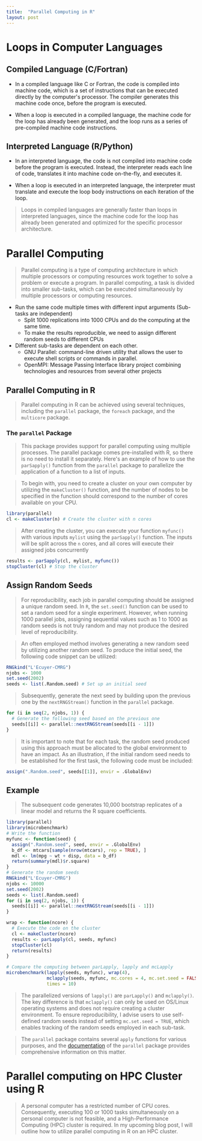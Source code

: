 ```yaml
---
title:  "Parallel Computing in R"
layout: post
---
```


# Loops in Computer Languages


## Compiled Language (C/Fortran)


* In a compiled language like C or Fortran, the code is compiled into machine code,
which is a set of instructions that can be executed directly by the
computer's processor. The compiler generates this machine code once,
before the program is executed.


* When a loop is executed in a compiled language,
the machine code for the loop has already been generated, and the loop runs
as a series of pre-compiled machine code instructions.


## Interpreted Language (R/Python)


* In an interpreted language, the code is not compiled into machine code
before the program is executed. Instead, the interpreter reads each line of code,
translates it into machine code on-the-fly, and executes it.


* When a loop is executed in an interpreted language, the interpreter must
translate and execute the loop body instructions on each iteration of the loop.


> Loops in compiled languages are generally faster than loops in interpreted
languages, since the machine code for the loop has already been generated and
optimized for the specific processor architecture.


# Parallel Computing


> Parallel computing is a type of computing architecture in which multiple
 processors or computing resources work together to solve a problem or
 execute a program. In parallel computing, a task is divided into smaller
 sub-tasks, which can be executed simultaneously by multiple processors or
 computing resources.


* Run the same code multiple times with different input arguments (Sub-tasks are independent)
    * Split 1000 replications into 1000 CPUs and do the computing at the same time.
    * To make the results reproducible, we need to assign
      different random seeds to different CPUs
* Different sub-tasks are dependent on each other.
    * GNU Parallel: command-line driven utility that allows the user to
    execute shell scripts or commands in parallel.
    * OpenMPI: Message Passing Interface library project combining
    technologies and resources from several other projects


## Parallel Computing in R


> Parallel computing in R can be achieved using several techniques, including
the `parallel` package, the `foreach` package, and  the `multicore` package.


### The `parallel` Package


> This package provides support for parallel computing using multiple
processes. The parallel package comes pre-installed with R, so there is no need
to install it separately. Here's an example of how to use the `parSapply()`
function from the `parallel` package to parallelize the application of a
function to a list of inputs.


> To begin with, you need to create a cluster on your own computer by
utilizing the `makeCluster()` function, and the number of nodes to be specified
in the function should correspond to the number of cores available on your CPU.


```R
library(parallel)
cl <- makeCluster(n) # Create the cluster with n cores
```

> After creating the cluster, you can execute your function
`myfunc()` with various inputs `mylist` using the `parSapply()` function.
The inputs will be split across the `n` cores, and all cores will execute
their assigned jobs concurrently


```R
results <- parSapply(cl, mylist, myfunc())
stopCluster(cl) # Stop the cluster
```

## Assign Random Seeds


> For reproducibility, each job in parallel computing should be assigned a
unique random seed. In `R`, the `set.seed()` function can be used to set a
random seed for a single experiment. However, when running 1000 parallel jobs,
assigning sequential values such as 1 to 1000 as random seeds is not truly
random and may not produce the desired level of reproducibility.


> An often employed method involves generating a new random seed by utilizing
another random seed. To produce the initial seed, the following code snippet
can be utilized:


```R
RNGkind("L'Ecuyer-CMRG")
njobs <- 1000
set.seed(2002)
seeds <- list(.Random.seed) # Set up an initial seed
```


> Subsequently, generate the next seed by building upon the previous one by the
`nextRNGStream()` function in the `parallel` package.


```R
for (i in seq(2, njobs, 1)) {
  # Generate the following seed based on the previous one
  seeds[[i]] <- parallel::nextRNGStream(seeds[[i - 1]])
}
```

>It is important to note that for each task, the random seed produced using
this approach must be allocated to the global environment to have an impact.
As an illustration, if the initial random seed needs to be established for the
first task, the following code must be included:


```R
assign(".Random.seed", seeds[[1]], envir = .GlobalEnv)
```


## Example


> The subsequent code generates 10,000 bootstrap replicates of a linear model and
returns the R square coefficients.


```R
library(parallel)
library(microbenchmark)
# Write the function
myfunc <- function(seed) {
  assign(".Random.seed", seed, envir = .GlobalEnv)
  b_df <- mtcars[sample(nrow(mtcars), rep = TRUE), ]
  mdl <- lm(mpg ~ wt + disp, data = b_df)
  return(summary(mdl)$r.square)
}
# Generate the random seeds
RNGkind("L'Ecuyer-CMRG")
njobs <- 10000
set.seed(2002)
seeds <- list(.Random.seed)
for (i in seq(2, njobs, 1)) {
  seeds[[i]] <- parallel::nextRNGStream(seeds[[i - 1]])
}

wrap <- function(ncore) {
  # Execute the code on the cluster
  cl <- makeCluster(ncore)
  results <- parLapply(cl, seeds, myfunc)
  stopCluster(cl)
  return(results)
}

# Compare the computing between parLapply, lapply and mcLapply
microbenchmark(lapply(seeds, myfunc), wrap(4),
               mclapply(seeds, myfunc, mc.cores = 4, mc.set.seed = FALSE),
               times = 10)
```

> The parallelized versions of `lapply()` are `parLapply()` and `mclapply()`.
The key difference is that `mclapply()` can only be used on OS/Linux operating
systems and does not require creating a cluster environment. To ensure
reproducibility, I advise users to use self-defined random seeds instead
of setting `mc.set.seed = TRUE`, which enables tracking of the random seeds
employed in each sub-task.


> The `parallel` package contains several `apply` functions for various purposes,
and the
[documentation](https://www.rdocumentation.org/packages/parallel/versions/3.6.2)
of the `parallel` package provides comprehensive information
on this matter.


# Parallel computing on HPC Cluster using R


> A personal computer has a restricted number of CPU cores. Consequently, executing 100 or
1000 tasks simultaneously on a personal computer is not feasible, and a High-Performance
Computing (HPC) cluster is required. In my upcoming blog post, I will outline how to
utilize parallel computing in R on an HPC cluster.















